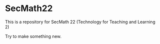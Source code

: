 # SecMath22

This is a repository for SecMath 22 (Technology for Teaching and Learning 2)

Try to make something new.